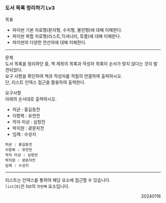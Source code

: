 ### 도서 목록 정리하기 Lv3
목표  
- 파이썬 기본 자료형(문자형, 수치형, 불린형)에 대해 이해한다.
- 파이썬 복합 자료형(리스트,딕셔너리, 튜플)에 대해 이해한다.
- 파이썬의 다양한 연산자에 대해 이해한다.
---
문제  
도서 목록을 정리하던 중, 책 제목의 목록과 작성자 목록이 순서가 맞지 않다는 것이 발견되었다.  
요구 사항을 확인하여 책과 작성자를 적절히 연결하여 출력하시오.  
단, 리스트 인덱스 접근을 활용하여 출력한다.    

요구사항  
아래의 순서대로 출력하시오.  
- 허균 : 홍길동전
- 이항복 : 유연전
- 작자 미상 : 심청전
- 박지원 : 광문자전
- 임제 : 수성지
```
허균 : 홍길동전
이항복 : 유연전
작자 미상 : 심청전
박지원 : 광문자전
임제 : 수성지
```
---
리스트는 인덱스를 통하여 해당 요소에 접근할 수 있습니다.  
`list[0]`은 list의 `첫번째` 요소입니다.
<div style="text-align: right">20240116</div>